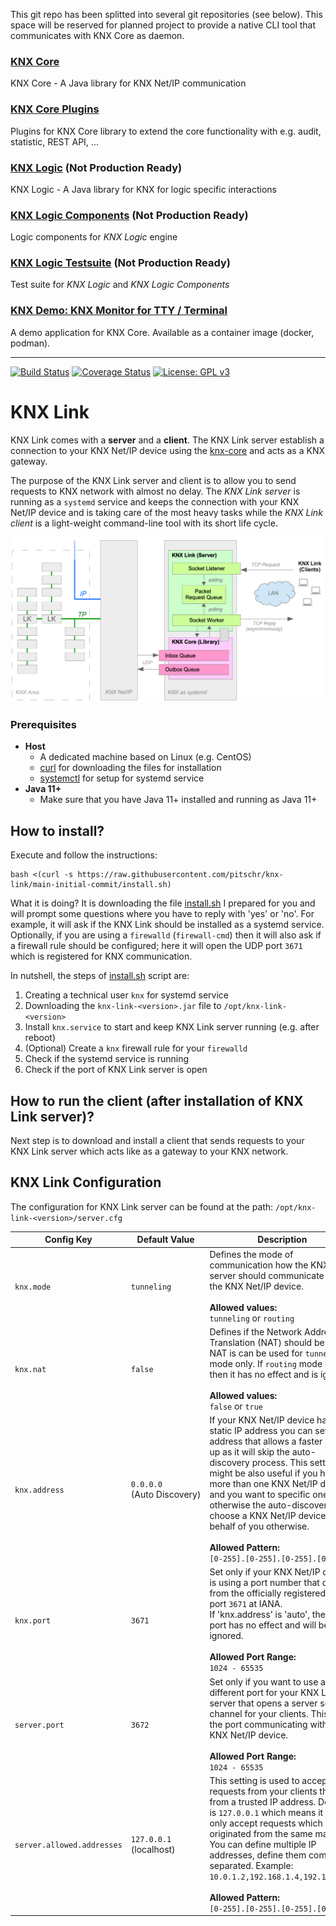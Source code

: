 
This git repo has been splitted into several git repositories (see below). This space will be reserved for planned project to provide a native CLI tool that communicates with KNX Core as daemon.


### [KNX Core](https://github.com/pitschr/knx-core)
KNX Core - A Java library for KNX Net/IP communication

### [KNX Core Plugins](https://github.com/pitschr/knx-core-plugins)
Plugins for KNX Core library to extend the core functionality with e.g. audit, statistic, REST API, ...

### [KNX Logic](https://github.com/pitschr/knx-logic) (Not Production Ready)
KNX Logic - A Java library for KNX for logic specific interactions

### [KNX Logic Components](https://github.com/pitschr/knx-logic-components) (Not Production Ready)
Logic components for _KNX Logic_ engine

### [KNX Logic Testsuite](https://github.com/pitschr/knx-logic-testsuite) (Not Production Ready)
Test suite for _KNX Logic_ and _KNX Logic Components_

### [KNX Demo: KNX Monitor for TTY / Terminal](https://github.com/pitschr/knx-demo-tty-monitor)
A demo application for KNX Core. Available as a container image (docker, podman).

----

[![Build Status](https://github.com/pitschr/knx-link/workflows/build/badge.svg?branch=main)](https://github.com/pitschr/knx-link/actions)
[![Coverage Status](https://coveralls.io/repos/github/pitschr/knx-link/badge.svg?branch=main)](https://coveralls.io/github/pitschr/knx-link?branch=main)
[![License: GPL v3](https://img.shields.io/badge/License-GPLv3-blue.svg)](https://www.gnu.org/licenses/gpl-3.0)

# KNX Link

KNX Link comes with a **server** and a **client**. The KNX Link server establish a connection to your 
KNX Net/IP device using the [knx-core](https://github.com/pitschr/knx-core) and acts as a KNX gateway.

The purpose of the KNX Link server and client is to allow you to send requests to KNX network with almost 
no delay. The *KNX Link server* is running as a `systemd` service and keeps the connection with your KNX 
Net/IP device and is taking care of the most heavy tasks while the *KNX Link client* is a light-weight 
command-line tool with its short life cycle.

![Architecture](./assets/readme_architecture.png)

### Prerequisites

* **Host**
    * A dedicated machine based on Linux (e.g. CentOS)
    * [curl](https://man7.org/linux/man-pages/man1/curl.1.html) for downloading the files for installation
    * [systemctl](https://man7.org/linux/man-pages/man1/systemctl.1.html) for setup for systemd service
* **Java 11+**
    * Make sure that you have Java 11+ installed and running as Java 11+

## How to install?

Execute and follow the instructions:
```
bash <(curl -s https://raw.githubusercontent.com/pitschr/knx-link/main-initial-commit/install.sh)
```

What it is doing? It is downloading the file [install.sh](./install.sh) I prepared for you and will prompt
some questions where you have to reply with 'yes' or 'no'. For example, it will ask if the KNX Link should 
be installed as a systemd service. Optionally, if you are using a `firewalld` (`firewall-cmd`) then it will 
also ask if a firewall rule should be configured; here it will open the UDP port `3671` which is registered
for KNX communication.

In nutshell, the steps of [install.sh](./install.sh) script are:
1. Creating a technical user `knx` for systemd service
1. Downloading the `knx-link-<version>.jar` file to `/opt/knx-link-<version>`
1. Install `knx.service` to start and keep KNX Link server running (e.g. after reboot)
1. (Optional) Create a `knx` firewall rule for your `firewalld`
1. Check if the systemd service is running 
1. Check if the port of KNX Link server is open

## How to run the client (after installation of KNX Link server)?

Next step is to download and install a client that sends requests to your KNX Link server 
which acts like as a gateway to your KNX network.

## KNX Link Configuration

The configuration for KNX Link server can be found at the path: `/opt/knx-link-<version>/server.cfg`

| Config Key                 | Default&nbsp;Value | Description |
| -------------------------- | ------------- | ----------- |
| `knx.mode`                 | `tunneling` | Defines the mode of communication how the KNX Link server should communicate with the KNX Net/IP device.<br><br>**Allowed values:**<br>`tunneling` or `routing` |
| `knx.nat`                  | `false` | Defines if the Network Address Translation (NAT) should be used. NAT is can be used for `tunneling` mode only. If `routing` mode is used then it has no effect and is ignored.<br><br>**Allowed values:**<br>`false` or `true` |
| `knx.address`              | `0.0.0.0`<br>(Auto&nbsp;Discovery) | If your KNX Net/IP device has a static IP address you can set the IP address that allows a faster start-up as it will skip the auto-discovery process. This setting might be also useful if you have more than one KNX Net/IP device and you want to specific one, otherwise the auto-discovery will choose a KNX Net/IP device in behalf of you otherwise.<br><br>**Allowed Pattern:**<br>`[0-255].[0-255].[0-255].[0-255]` | 
| `knx.port`                 | `3671` | Set only if your KNX Net/IP device is using a port number that differs from the officially registered KNX port `3671` at IANA.<br>If 'knx.address' is 'auto', then KNX port has no effect and will be ignored.<br><br>**Allowed Port Range:**<br>`1024 - 65535` | 
| `server.port`              | `3672` | Set only if you want to use a different port for your KNX Link server that opens a server socket channel for your clients. This is not the port communicating with your KNX Net/IP device.<br><br>**Allowed Port Range:**<br>`1024 - 65535` |
| `server.allowed.addresses` | `127.0.0.1`<br>(localhost) | This setting is used to accept requests from your clients that are from a trusted IP address. Default is `127.0.0.1` which means it will only accept requests which are originated from the same machine. You can define multiple IP addresses, define them comma-separated. Example: `10.0.1.2,192.168.1.4,192.168.2.8`.<br><br>**Allowed Pattern:**<br>`[0-255].[0-255].[0-255].[0-255]` |
